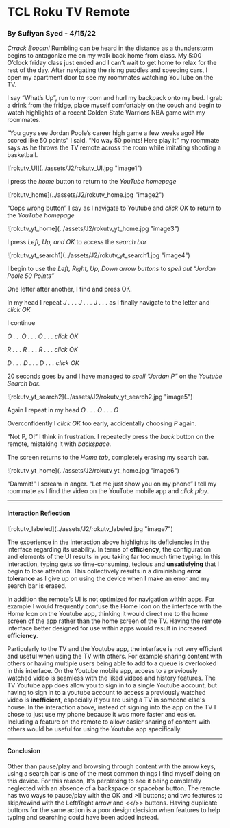 # TCL Roku TV Remote 
### By Sufiyan Syed - 4/15/22

*Crrack Booom!* Rumbling can be heard in the distance as a thunderstorm begins to antagonize me on my walk back home from class. My 5:00 O’clock friday class just ended and I can’t wait to get home to relax for the rest of the day. After navigating the rising puddles and speeding cars, I open my apartment door to see my roommates watching YouTube on the TV. 

I say “What’s Up”, run to my room and hurl my backpack onto my bed. I grab a drink from the fridge, place myself comfortably on the couch and begin to watch highlights of a recent Golden State Warriors NBA game with my roommates.

“You guys see Jordan Poole’s career high game a few weeks ago? He scored like 50 points” I said. “No way 50 points! Here play it” my roommate says as he throws the TV remote across the room while imitating shooting a basketball. 

![rokutv_UI](../assets/J2/rokutv_UI.jpg "image1\")

I press the *home* button to return to the *YouTube homepage* 

![rokutv_home](../assets/J2/rokutv_home.jpg "image2\")

“Oops wrong button” I say as I navigate to Youtube and *click OK* to return to the *YouTube homepage*

![rokutv_yt_home](../assets/J2/rokutv_yt_home.jpg "image3\")

I press *Left, Up, and OK* to access the *search bar*

![rokutv_yt_search1](../assets/J2/rokutv_yt_search1.jpg "image4\")

I begin to use the *Left, Right, Up, Down arrow buttons* to *spell out “Jordan Poole 50 Points”*

One letter after another, I find and press OK. 

In my head I repeat *J . . . J . . . J . . .* as I finally navigate to the letter and *click OK*

I continue 

*O . . .O . . . O . . . click OK* 

*R . . . R . . . R . . . click OK*

*D . . . D . . . D . . . click OK*

20 seconds goes by and I have managed to *spell “Jordan P”* on the *Youtube Search bar.*

![rokutv_yt_search2](../assets/J2/rokutv_yt_search2.jpg "image5\")

Again I repeat in my head *O . . . O . . . O*

Overconfidently I *click OK* too early, accidentally choosing *P* again. 

“Not P, O!” I think in frustration. I repeatedly press the *back* button on the remote, mistaking it with *backspace.* 

The screen returns to the *Home tab*, completely erasing my search bar.

![rokutv_yt_home](../assets/J2/rokutv_yt_home.jpg "image6\")

“Dammit!” I scream in anger. “Let me just show you on my phone” I tell my roommate as I find the video on the YouTube mobile app and *click play*.

- - - - - - - - - - - -

#### Interaction Reflection 

![rokutv_labeled](../assets/J2/rokutv_labeled.jpg "image7\")

The experience in the interaction above highlights its deficiencies in the interface regarding its usability. In terms of **efficiency**, the configuration and elements of the UI results in you taking far too much time typing. In this interaction, typing gets so time-consuming, tedious and **unsatisfying** that I begin to lose attention. This collectively results in a diminishing **error tolerance** as I give up on using the device when I make an error and my search bar is erased. 

In addition the remote’s UI is not optimized for navigation within apps. For example I would frequently confuse the Home Icon on the interface with the Home Icon on the Youtube app, thinking it would direct me to the home screen of the app rather than the home screen of the TV. Having the remote interface better designed for use within apps would result in increased **efficiency**. 

Particularly to the TV and the Youtube app, the interface is not very efficient and useful when using the TV with others. For example sharing content with others or having multiple users being able to add to a queue is overlooked in this interface. On the Youtube mobile app, access to a previously watched video is seamless with the liked videos and history features. The TV Youtube app does allow you to sign in to a single Youtube account, but having to sign in to a youtube account to access a previously watched video is **inefficient**, especially if you are using a TV in someone else's house. In the interaction above, instead of signing into the app on the TV I chose to just use my phone because it was more faster and easier. Including a feature on the remote to allow easier sharing of content with others would be useful for using the Youtube app specifically. 

- - - - - - - - - - - -

#### Conclusion 

Other than pause/play and browsing through content with the arrow keys, using a search bar is one of the most common things I find myself doing on this device. For this reason, It's perplexing to see it being completely neglected with an absence of a backspace or spacebar button. The remote has two ways to pause/play with the OK and >II buttons; and two features to skip/rewind with the Left/Right arrow and <</>> buttons. Having duplicate buttons for the same action is a poor design decision when features to help typing and searching could have been added instead. 

